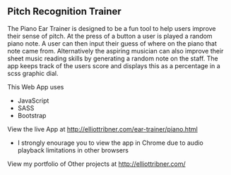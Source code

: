 Pitch Recognition Trainer
--------------------------------------------------------------------
The Piano Ear Trainer is designed to be a fun tool to help users improve their sense of pitch. At the press of a button a user is played a random piano note. A user can then input their guess of where on the piano that note came from. Alternatively the aspiring musician can also improve their sheet music reading skills by generating a random note on the staff. The app keeps track of the users score and displays this as a percentage in a scss graphic dial.

This Web App uses
  * JavaScript
  * SASS
  * Bootstrap

View the live App at http://elliottribner.com/ear-trainer/piano.html

* I strongly enourage you to view the app in Chrome due to audio playback limitations in other browsers

View my portfolio of Other projects at http://elliottribner.com/


